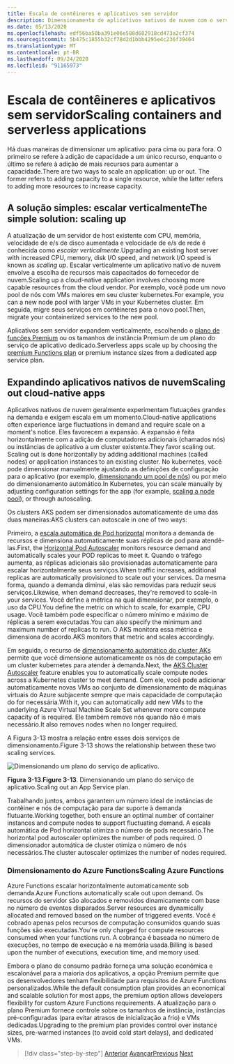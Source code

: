 ```yaml
---
title: Escala de contêineres e aplicativos sem servidor
description: Dimensionamento de aplicativos nativos de nuvem com o serviço kubernetes do Azure para atender à demanda do usuário.
ms.date: 05/13/2020
ms.openlocfilehash: edf56ba50ba391e06e588d682918cd473a2cf374
ms.sourcegitcommit: 5b475c1855b32cf78d2d1bbb4295e4c236f39464
ms.translationtype: MT
ms.contentlocale: pt-BR
ms.lasthandoff: 09/24/2020
ms.locfileid: "91165973"
---
```

# <a name="scaling-containers-and-serverless-applications"></a><span data-ttu-id="25fc0-103">Escala de contêineres e aplicativos sem servidor</span><span class="sxs-lookup"><span data-stu-id="25fc0-103">Scaling containers and serverless applications</span></span>

<span data-ttu-id="25fc0-104">Há duas maneiras de dimensionar um aplicativo: para cima ou para fora. O primeiro se refere à adição de capacidade a um único recurso, enquanto o último se refere à adição de mais recursos para aumentar a capacidade.</span><span class="sxs-lookup"><span data-stu-id="25fc0-104">There are two ways to scale an application: up or out. The former refers to adding capacity to a single resource, while the latter refers to adding more resources to increase capacity.</span></span>

## <a name="the-simple-solution-scaling-up"></a><span data-ttu-id="25fc0-105">A solução simples: escalar verticalmente</span><span class="sxs-lookup"><span data-stu-id="25fc0-105">The simple solution: scaling up</span></span>

<span data-ttu-id="25fc0-106">A atualização de um servidor de host existente com CPU, memória, velocidade de e/s de disco aumentada e velocidade de e/s de rede é conhecida como *escalar verticalmente*.</span><span class="sxs-lookup"><span data-stu-id="25fc0-106">Upgrading an existing host server with increased CPU, memory, disk I/O speed, and network I/O speed is known as *scaling up*.</span></span> <span data-ttu-id="25fc0-107">Escalar verticalmente um aplicativo nativo de nuvem envolve a escolha de recursos mais capacitados do fornecedor de nuvem.</span><span class="sxs-lookup"><span data-stu-id="25fc0-107">Scaling up a cloud-native application involves choosing more capable resources from the cloud vendor.</span></span> <span data-ttu-id="25fc0-108">Por exemplo, você pode um novo pool de nós com VMs maiores em seu cluster kubernetes.</span><span class="sxs-lookup"><span data-stu-id="25fc0-108">For example, you can a new node pool with larger VMs in your Kubernetes cluster.</span></span> <span data-ttu-id="25fc0-109">Em seguida, migre seus serviços em contêineres para o novo pool.</span><span class="sxs-lookup"><span data-stu-id="25fc0-109">Then, migrate your containerized services to the new pool.</span></span>

<span data-ttu-id="25fc0-110">Aplicativos sem servidor expandem verticalmente, escolhendo o [plano de funções Premium](/azure/azure-functions/functions-scale) ou os tamanhos de instância Premium de um plano do serviço de aplicativo dedicado.</span><span class="sxs-lookup"><span data-stu-id="25fc0-110">Serverless apps scale up by choosing the [premium Functions plan](/azure/azure-functions/functions-scale) or premium instance sizes from a dedicated app service plan.</span></span>

## <a name="scaling-out-cloud-native-apps"></a><span data-ttu-id="25fc0-111">Expandindo aplicativos nativos de nuvem</span><span class="sxs-lookup"><span data-stu-id="25fc0-111">Scaling out cloud-native apps</span></span>

<span data-ttu-id="25fc0-112">Aplicativos nativos de nuvem geralmente experimentam flutuações grandes na demanda e exigem escala em um momento.</span><span class="sxs-lookup"><span data-stu-id="25fc0-112">Cloud-native applications often experience large fluctuations in demand and require scale on a moment's notice.</span></span> <span data-ttu-id="25fc0-113">Eles favorecem a expansão. A expansão é feita horizontalmente com a adição de computadores adicionais (chamados nós) ou instâncias de aplicativo a um cluster existente.</span><span class="sxs-lookup"><span data-stu-id="25fc0-113">They favor scaling out. Scaling out is done horizontally by adding additional machines (called nodes) or application instances to an existing cluster.</span></span> <span data-ttu-id="25fc0-114">No kubernetes, você pode dimensionar manualmente ajustando as definições de configuração para o aplicativo (por exemplo, [dimensionando um pool de nós](/azure/aks/use-multiple-node-pools#scale-a-node-pool-manually)) ou por meio do dimensionamento automático.</span><span class="sxs-lookup"><span data-stu-id="25fc0-114">In Kubernetes, you can scale manually by adjusting configuration settings for the app (for example, [scaling a node pool](/azure/aks/use-multiple-node-pools#scale-a-node-pool-manually)), or through autoscaling.</span></span>

<span data-ttu-id="25fc0-115">Os clusters AKS podem ser dimensionados automaticamente de uma das duas maneiras:</span><span class="sxs-lookup"><span data-stu-id="25fc0-115">AKS clusters can autoscale in one of two ways:</span></span>

<span data-ttu-id="25fc0-116">Primeiro, a [escala automática de Pod horizontal](/azure/aks/tutorial-kubernetes-scale#autoscale-pods) monitora a demanda de recursos e dimensiona automaticamente suas réplicas de pod para atendê-las.</span><span class="sxs-lookup"><span data-stu-id="25fc0-116">First, the [Horizontal Pod Autoscaler](/azure/aks/tutorial-kubernetes-scale#autoscale-pods) monitors resource demand and automatically scales your POD replicas to meet it.</span></span> <span data-ttu-id="25fc0-117">Quando o tráfego aumenta, as réplicas adicionais são provisionadas automaticamente para escalar horizontalmente seus serviços.</span><span class="sxs-lookup"><span data-stu-id="25fc0-117">When traffic increases, additional replicas are automatically provisioned to scale out your services.</span></span> <span data-ttu-id="25fc0-118">Da mesma forma, quando a demanda diminui, elas são removidas para reduzir seus serviços.</span><span class="sxs-lookup"><span data-stu-id="25fc0-118">Likewise, when demand decreases, they're removed to scale-in your services.</span></span> <span data-ttu-id="25fc0-119">Você define a métrica na qual dimensionar, por exemplo, o uso da CPU.</span><span class="sxs-lookup"><span data-stu-id="25fc0-119">You define the metric on which to scale, for example, CPU usage.</span></span> <span data-ttu-id="25fc0-120">Você também pode especificar o número mínimo e máximo de réplicas a serem executadas.</span><span class="sxs-lookup"><span data-stu-id="25fc0-120">You can also specify the minimum and maximum number of replicas to run.</span></span> <span data-ttu-id="25fc0-121">O AKS monitora essa métrica e dimensiona de acordo.</span><span class="sxs-lookup"><span data-stu-id="25fc0-121">AKS monitors that metric and scales accordingly.</span></span>

<span data-ttu-id="25fc0-122">Em seguida, o recurso de [dimensionamento automático do cluster AKs](/azure/aks/cluster-autoscaler) permite que você dimensione automaticamente os nós de computação em um cluster kubernetes para atender à demanda.</span><span class="sxs-lookup"><span data-stu-id="25fc0-122">Next, the [AKS Cluster Autoscaler](/azure/aks/cluster-autoscaler) feature enables you to automatically scale compute nodes across a Kubernetes cluster to meet demand.</span></span> <span data-ttu-id="25fc0-123">Com ele, você pode adicionar automaticamente novas VMs ao conjunto de dimensionamento de máquinas virtuais do Azure subjacente sempre que mais capacidade de computação do for necessária.</span><span class="sxs-lookup"><span data-stu-id="25fc0-123">With it, you can automatically add new VMs to the underlying Azure Virtual Machine Scale Set whenever more compute capacity of is required.</span></span> <span data-ttu-id="25fc0-124">Ele também remove nós quando não é mais necessário.</span><span class="sxs-lookup"><span data-stu-id="25fc0-124">It also removes nodes when no longer required.</span></span>

<span data-ttu-id="25fc0-125">A Figura 3-13 mostra a relação entre esses dois serviços de dimensionamento.</span><span class="sxs-lookup"><span data-stu-id="25fc0-125">Figure 3-13 shows the relationship between these two scaling services.</span></span>

![Dimensionando um plano do serviço de aplicativo.](./media/aks-cluster-autoscaler.png)

<span data-ttu-id="25fc0-127">**Figura 3-13**.</span><span class="sxs-lookup"><span data-stu-id="25fc0-127">**Figure 3-13**.</span></span> <span data-ttu-id="25fc0-128">Dimensionando um plano do serviço de aplicativo.</span><span class="sxs-lookup"><span data-stu-id="25fc0-128">Scaling out an App Service plan.</span></span>

<span data-ttu-id="25fc0-129">Trabalhando juntos, ambos garantem um número ideal de instâncias de contêiner e nós de computação para dar suporte à demanda flutuante.</span><span class="sxs-lookup"><span data-stu-id="25fc0-129">Working together, both ensure an optimal number of container instances and compute nodes to support fluctuating demand.</span></span> <span data-ttu-id="25fc0-130">A escala automática de Pod horizontal otimiza o número de pods necessário.</span><span class="sxs-lookup"><span data-stu-id="25fc0-130">The horizontal pod autoscaler optimizes the number of pods required.</span></span> <span data-ttu-id="25fc0-131">O dimensionador automática de cluster otimiza o número de nós necessários.</span><span class="sxs-lookup"><span data-stu-id="25fc0-131">The cluster autoscaler optimizes the number of nodes required.</span></span>

### <a name="scaling-azure-functions"></a><span data-ttu-id="25fc0-132">Dimensionamento do Azure Functions</span><span class="sxs-lookup"><span data-stu-id="25fc0-132">Scaling Azure Functions</span></span>

<span data-ttu-id="25fc0-133">Azure Functions escalar horizontalmente automaticamente sob demanda.</span><span class="sxs-lookup"><span data-stu-id="25fc0-133">Azure Functions automatically scale out upon demand.</span></span> <span data-ttu-id="25fc0-134">Os recursos do servidor são alocados e removidos dinamicamente com base no número de eventos disparados.</span><span class="sxs-lookup"><span data-stu-id="25fc0-134">Server resources are dynamically allocated and removed based on the number of triggered events.</span></span> <span data-ttu-id="25fc0-135">Você é cobrado apenas pelos recursos de computação consumidos quando suas funções são executadas.</span><span class="sxs-lookup"><span data-stu-id="25fc0-135">You're only charged for compute resources consumed when your functions run.</span></span> <span data-ttu-id="25fc0-136">A cobrança é baseada no número de execuções, no tempo de execução e na memória usada.</span><span class="sxs-lookup"><span data-stu-id="25fc0-136">Billing is based upon the number of executions, execution time, and memory used.</span></span>

<span data-ttu-id="25fc0-137">Embora o plano de consumo padrão forneça uma solução econômica e escalonável para a maioria dos aplicativos, a opção Premium permite que os desenvolvedores tenham flexibilidade para requisitos de Azure Functions personalizados.</span><span class="sxs-lookup"><span data-stu-id="25fc0-137">While the default consumption plan provides an economical and scalable solution for most apps, the premium option allows developers flexibility for custom Azure Functions requirements.</span></span> <span data-ttu-id="25fc0-138">A atualização para o plano Premium fornece controle sobre os tamanhos de instância, instâncias pré-configuradas (para evitar atrasos de inicialização a frio) e VMs dedicadas.</span><span class="sxs-lookup"><span data-stu-id="25fc0-138">Upgrading to the premium plan provides control over instance sizes, pre-warmed instances (to avoid cold start delays), and dedicated VMs.</span></span>

>[!div class="step-by-step"]
><span data-ttu-id="25fc0-139">[Anterior](deploy-containers-azure.md) 
> [Avançar](other-deployment-options.md)</span><span class="sxs-lookup"><span data-stu-id="25fc0-139">[Previous](deploy-containers-azure.md)
[Next](other-deployment-options.md)</span></span>
